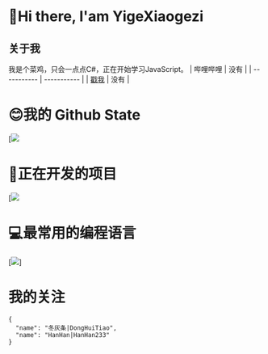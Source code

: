 # 👋Hi there, I'am YigeXiaogezi
## 关于我
我是个菜鸡，只会一点点C#，正在开始学习JavaScript。
| 哔哩哔哩      | 没有 |
| ----------- | ----------- |
| [戳我](https://space.bilibili.com/1372244620)      | 没有       |
# 😊我的 Github State
[![](https://github-readme-stats.vercel.app/api?username=YigeXiaogeziAwa&theme=dark)
# 🤔正在开发的项目
[![](https://github-readme-stats.vercel.app/api/pin/?username=YigeXiaogeziAwa&repo=GuguSpeechRecognitionController&theme=dark)
# 💻最常用的编程语言
[![](https://github-readme-stats.vercel.app/api/top-langs/?username=YigeXiaogeziAwa&theme=dark)]
# 我的关注
```
{
  "name": "冬灰条|DongHuiTiao",
  "name": "HanHan|HanHan233"
}
```
